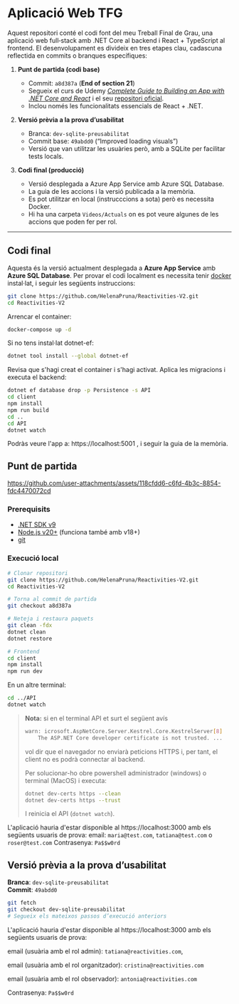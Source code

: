 # Aplicació Web TFG

Aquest repositori conté el codi font del meu Treball Final de Grau, una aplicació web full‑stack amb .NET Core al backend i React + TypeScript al frontend. El desenvolupament es divideix en tres etapes clau, cadascuna reflectida en commits o branques específiques:

1. **Punt de partida (codi base)**  
   - Commit: `a8d387a` (**End of section 21**)  
   - Segueix el curs de Udemy [_Complete Guide to Building an App with .NET Core and React_](https://www.udemy.com/course/complete-guide-to-building-an-app-with-net-core-and-react/?course_id=2472180) i el seu [repositori oficial](https://github.com/TryCatchLearn/Reactivities).  
   - Inclou només les funcionalitats essencials de React + .NET.

2. **Versió prèvia a la prova d’usabilitat**  
   - Branca: `dev-sqlite-preusabilitat`  
   - Commit base: `49abdd0` (“Improved loading visuals”)  
   - Versió que van utilitzar les usuàries però, amb a SQLite per facilitar tests locals.

3. **Codi final (producció)**  
   - Versió desplegada a Azure App Service amb Azure SQL Database.  
   - La guia de les accions i la versió publicada a la memòria.
   - Es pot utilitzar en local (instrucccions a sota) però es necessita Docker.
   - Hi ha una carpeta `Videos/Actuals` on es pot veure algunes de les accions que poden fer per rol. 

---

## Codi final

Aquesta és la versió actualment desplegada a **Azure App Service** amb **Azure SQL Database**. Per provar el codi localment es necessita tenir [docker](https://www.docker.com/products/docker-desktop/) instal·lat, i seguir les següents instruccions: 
```bash
git clone https://github.com/HelenaPruna/Reactivities-V2.git
cd Reactivities-V2
```
Arrencar el container:
```bash
docker-compose up -d
```
Si no tens instal·lat dotnet-ef:
```bash
dotnet tool install --global dotnet-ef 
```
Revisa que s'hagi creat el container i s'hagi activat. Aplica les migracions i executa el backend:
```bash
dotnet ef database drop -p Persistence -s API
cd client
npm install
npm run build
cd ..
cd API
dotnet watch
```
Podràs veure l'app a: https://localhost:5001 , i seguir la guia de la memòria.  


## Punt de partida  

https://github.com/user-attachments/assets/118cfdd6-c6fd-4b3c-8854-fdc4470072cd

### Prerequisits

- [.NET SDK v9](https://dotnet.microsoft.com/download)  
- [Node.js v20+](https://nodejs.org/) (funciona també amb v18+)  
- [git](https://git-scm.com/)

### Execució local

```bash
# Clonar repositori
git clone https://github.com/HelenaPruna/Reactivities-V2.git
cd Reactivities-V2

# Torna al commit de partida
git checkout a8d387a

# Neteja i restaura paquets
git clean -fdx           
dotnet clean
dotnet restore

# Frontend
cd client
npm install
npm run dev              
```
En un altre terminal: 
```bash
cd ../API
dotnet watch         
```
> **Nota:** si en el terminal API et surt el següent avís
> ```bash
> warn: icrosoft.AspNetCore.Server.Kestrel.Core.KestrelServer[8]
>     The ASP.NET Core developer certificate is not trusted. ...
> ```
> vol dir que el navegador no enviarà peticions HTTPS i, per tant, el client no es podrà connectar al backend.
>
> Per solucionar-ho obre powershell administrador (windows) o terminal (MacOS) i executa:
> ```bash
> dotnet dev-certs https --clean
> dotnet dev-certs https --trust
> ```
> I reinicia el API (`dotnet watch`).

L'aplicació hauria d'estar disponible al https://localhost:3000 amb els següents usuaris de prova: 
email: `maria@test.com`, `tatiana@test.com` o `roser@test.com`
Contrasenya: `Pa$$w0rd`

## Versió prèvia a la prova d’usabilitat

**Branca**: `dev-sqlite-preusabilitat`  
**Commit**: `49abdd0`

```bash
git fetch
git checkout dev-sqlite-preusabilitat
# Segueix els mateixos passos d’execució anteriors 
```
L'aplicació hauria d'estar disponible al https://localhost:3000 amb els següents usuaris de prova: 

email (usuària amb el rol admin): `tatiana@reactivities.com`,

email (usuària amb el rol organitzador): `cristina@reactivities.com`

email (usuària amb el rol observador): `antonia@reactivities.com`

Contrasenya: `Pa$$w0rd`






